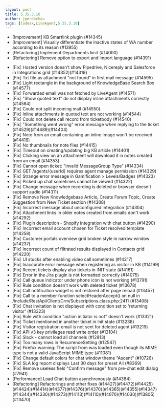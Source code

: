 ```yaml
---
layout: post
title: 5.35.3.10
author: jperdochqu
tags: [ladesk,LiveAgent,5.35.3.10]
---
```


- [Improvement] KB Smartlink plugin (#14345)
- [Improvement] Visually differentiate the Inactive states of WA number according to its reason (#13955)
- [Refactoring] Implement Departments limit (#14000)
- [Refactoring] Remove option to export and import language (#14391)

<!--more-->

- [Fix] Hosted version doesn't show Pipedrive, Nicereply and Salesforce in Integrations grid (#14352)(#14319)
- [Fix] Txt file as attachment "not found" in first mail message (#14595)
- [Fix] Light rectangle in the background of KnowledgeBase Search Box (#14577)
- [Fix] Forwarded email was not fetched by LiveAgent (#14571)
- [Fix] "Show quoted text" do not display inline attachments correctly (#14564)
- [Fix] Could not split incoming mail (#14550)
- [Fix] Inline attachments in quoted text are not working (#14544)
- [Fix] Could not delete call record from ticketbody (#14540)
- [Fix] "Something went wrong" error message when replying to the ticket (#14529)(#14489)(#14404)
- [Fix] Note from an email containing an inline image won't be received (#14416)
- [Fix] No thumbnails for note files (#14415)
- [Fix] Timeout on creating/updating big KB article (#14401)
- [Fix] Clicking view on an attachment will download it in notes created from an email (#14353)
- [Fix] Cannot open ticket: "Invalid MessageGroup Type" (#14334)
- [Fix] GET /agents/{userId} requires agent manage permission (#14329)
- [Fix] Strange error message in Gamification > Levels/Badges (#14323)
- [Fix] Picked up chat sometimes cannot be viewed (#14322)
- [Fix] Change message when recording is deleted or browser doesn't support audio (#14311)
- [Fix] Remove New Knowledgebase Article, Create Forum Topic, Create Suggestion from New Ticket section (#14308)
- [Fix] Incorrect message about unconfigured integration (#14304)
- [Fix] Attachment links in older notes created from emails don't work (#14292)
- [Fix] Plugin description - Shopify integration with chat button (#14290)
- [Fix] Incorrect email account chosen for Ticket resolved template (#14258)
- [Fix] Customer portals overview grid broken style in narrow window (#14237)
- [Fix] Incorrect count of filtrated results displayed in Contacts grid (#14220)
- [Fix] UI stucks after enabling video call sometimes (#14217)
- [Fix] Inaccurate error message when registering as visitor in KB (#14199)
- [Fix] Recent tickets display also tickets in INIT state (#14161)
- [Fix] Error in the Jira plugin is not formatted correctly (#14075)
- [Fix] Call queue indicator under phone icon is not working (#13791)
- [Fix] Rule condition doesn't work with deleted ticket (#13678)
- [Fix] Call notification widget is not restored after page reload (#13457)
- [Fix] Call to a member function selectHeaderAccept() on null in /include/RestApi/Client/Crm/Subscriptions.class.php:2411 (#13408)
- [Fix] Chat invitation is not displayed with condition set to 'returning visitor' (#13323)
- [Fix] Rule with condition "action initiator is not" doesn't work (#13321)
- [Fix] Ticket mentioned in another ticket in Init state (#13238)
- [Fix] Visitor registration email is not sent for deleted agent (#13219)
- [Fix] API v3 key privileges read write order (#13104)
- [Fix] Slack - cannot load all channels (#12813)
- [Fix] Too many rows in RecurrenceSetting (#12547)
- [Fix] Firefox warning: The script from was loaded even though its MIME type is not a valid JavaScript MIME type (#11081)
- [Fix] Change default colors for chat window theme "Ascent" (#10726)
- [Fix] SLA log report displays Last 30 days for preset All (#8369)
- [Fix] Remove useless field "Confirm message" from pre-chat edit dialog (#7941)
- [Performance] Load Chat button asynchronously (#14384)
- [Refactoring] Refactorings and other fixes (#14427)(#14472)(#14425)(#14424)(#14414)(#14377)(#14376)(#14370)(#14365)(#14355)(#14347)(#14344)(#14330)(#14273)(#14113)(#14110)(#14070)(#14030)(#13805)(#13470)
